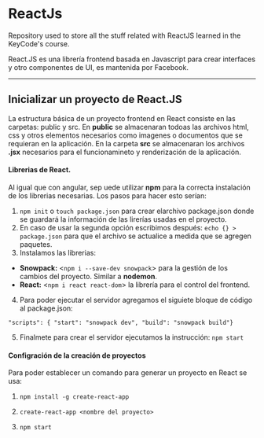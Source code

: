 # ReactJs
Repository used to store all the stuff related with ReactJS learned in the KeyCode's course.

React.JS es una librería frontend basada en Javascript para crear interfaces y otro componentes de UI, es mantenida por Facebook.
___

## Inicializar un proyecto de React.JS
La estructura básica de un proyecto frontend en React consiste en las carpetas: public y src. En __public__ se almacenaran todoas las archivos html, css y otros elementos necesarios como imagenes o documentos que se requieran en la aplicación. En la carpeta __src__ se almacenaran los archivos __.jsx__ necesarios para el funcionamineto y renderización de la aplicación.

#### Librerias de React.
Al igual que con angular, sep uede utilizar __npm__ para la correcta instalación de los librerias necesarias. Los pasos para hacer esto serían:
1. `npm init` o `touch package.json` para crear elarchivo package.json donde se guardará la información de las lirerías usadas en el proyecto.
2. En caso de usar la segunda opción escribimos después: `echo {} > package.json` para que el archivo se actualice a medida que se agregen paquetes.
3. Instalamos las librerias:
* __Snowpack:__ <`npm i --save-dev snowpack`> para la gestión de los cambios del proyecto. Similar a __nodemon__.
* __React:__ <`npm i react react-dom`> la librería para el control del frontend.
4. Para poder ejecutar el servidor agregamos el siguiete bloque de código al package.json:

`"scripts": { "start": "snowpack dev", "build": "snowpack build"}`

5. Finalmete para crear el servidor ejecutamos la instrucción: `npm start`

#### Configración de la creación de proyectos
Para poder establecer un comando para generar un proyecto en React se usa:

1. `npm install -g create-react-app`

2. `create-react-app <nombre del proyecto>`

3. `npm start`


